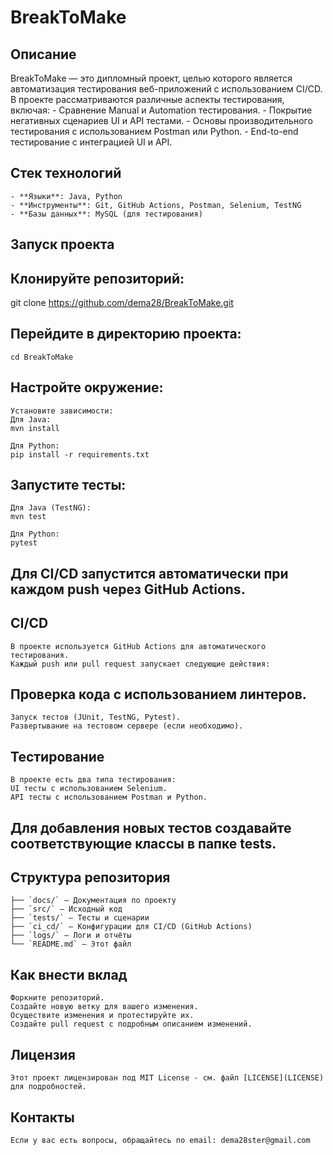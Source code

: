 # BreakToMake

## Описание

BreakToMake — это дипломный проект, целью которого является автоматизация тестирования
  веб-приложений с использованием CI/CD. 
  В проекте рассматриваются различные аспекты тестирования, включая:
	- Сравнение Manual и Automation тестирования.
	- Покрытие негативных сценариев UI и API тестами.
	- Основы производительного тестирования с использованием Postman или Python.
	- End-to-end тестирование с интеграцией UI и API.

## Стек технологий
	- **Языки**: Java, Python
	- **Инструменты**: Git, GitHub Actions, Postman, Selenium, TestNG
	- **Базы данных**: MySQL (для тестирования)

## Запуск проекта

## Клонируйте репозиторий:
  git clone https://github.com/dema28/BreakToMake.git

## Перейдите в директорию проекта:
	cd BreakToMake

## Настройте окружение:

	Установите зависимости:
	Для Java:
	mvn install

	Для Python:
	pip install -r requirements.txt

## Запустите тесты:

	Для Java (TestNG):
	mvn test

	Для Python:
	pytest

## Для CI/CD запустится автоматически при каждом push через GitHub Actions.

## CI/CD
	В проекте используется GitHub Actions для автоматического тестирования. 
	Каждый push или pull request запускает следующие действия:

## Проверка кода с использованием линтеров.
	Запуск тестов (JUnit, TestNG, Pytest).
	Развертывание на тестовом сервере (если необходимо).

## Тестирование
	В проекте есть два типа тестирования:
	UI тесты с использованием Selenium.
	API тесты с использованием Postman и Python.

## Для добавления новых тестов создавайте соответствующие классы в папке tests.

## Структура репозитория

	├── `docs/` — Документация по проекту  
	├── `src/` — Исходный код  
	├── `tests/` — Тесты и сценарии  
	├── `ci_cd/` — Конфигурации для CI/CD (GitHub Actions)  
	├── `logs/` — Логи и отчёты  
	└── `README.md` — Этот файл

## Как внести вклад
	Форкните репозиторий.
	Создайте новую ветку для вашего изменения.
	Осуществите изменения и протестируйте их.
	Создайте pull request с подробным описанием изменений.

## Лицензия
	Этот проект лицензирован под MIT License - см. файл [LICENSE](LICENSE) для подробностей.

## Контакты
	Если у вас есть вопросы, обращайтесь по email: dema28ster@gmail.com
